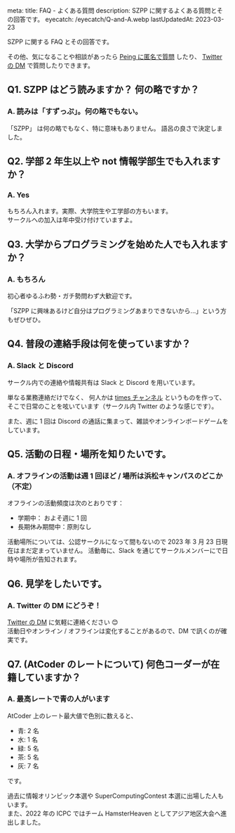 <route lang="yaml">
meta:
    title: FAQ - よくある質問
    description: SZPP に関するよくある質問とその回答です。
    eyecatch: /eyecatch/Q-and-A.webp
    lastUpdatedAt: 2023-03-23
</route>

SZPP に関する FAQ とその回答です。

その他、気になることや相談があったら
[Peing に匿名で質問](https://peing.net/ja/szpp_3776) したり、
[Twitter の DM](https://twitter.com/szpp_3776) で質問したりできます。

## Q1. SZPP はどう読みますか？ 何の略ですか？

### A. 読みは「すずっぷ」。何の略でもない。

「SZPP」 は何の略でもなく、特に意味もありません。
語呂の良さで決定しました。

## Q2. 学部 2 年生以上や not 情報学部生でも入れますか？

### A. Yes

もちろん入れます。実際、大学院生や工学部の方もいます。\
サークルへの加入は年中受け付けていますよ。

## Q3. 大学からプログラミングを始めた人でも入れますか？

### A. もちろん

初心者ゆるふわ勢・ガチ勢問わず大歓迎です。

「SZPP に興味あるけど自分はプログラミングあまりできないから...」という方もぜひぜひ。

## Q4. 普段の連絡手段は何を使っていますか？

### A. Slack と Discord

サークル内での連絡や情報共有は Slack と Discord を用いています。

単なる業務連絡だけでなく、
何人かは [times チャンネル](https://qiita.com/w-tdon/items/e2ed168ced63dffa6035) というものを作って、
そこで日常のことを呟いています（サークル内 Twitter のような感じです）。

また、週に 1 回は Discord の通話に集まって、雑談やオンラインボードゲームをしています。

## Q5. 活動の日程・場所を知りたいです。

### A. オフラインの活動は週 1 回ほど / 場所は浜松キャンパスのどこか（不定）

オフラインの活動頻度は次のとおりです：

- 学期中： およそ週に 1 回
- 長期休み期間中：原則なし

活動場所については、公認サークルになって間もないので 2023 年 3 月 23 日現在はまだ定まっていません。
活動毎に、Slack を通じてサークルメンバーにで日時や場所が告知されます。

## Q6. 見学をしたいです。

### A. Twitter の DM にどうぞ！

[Twitter の DM](https://twitter.com/szpp_3776) に気軽に連絡ください 😊 \
活動日やオンライン / オフラインは変化することがあるので、DM で訊くのが確実です。

## Q7. (AtCoder のレートについて) 何色コーダーが在籍していますか？

### A. 最高レートで青の人がいます

AtCoder 上のレート最大値で色別に数えると、

- 青: 2 名
- 水: 1 名
- 緑: 5 名
- 茶: 5 名
- 灰: 7 名

です。

過去に情報オリンピック本選や SuperComputingContest 本選に出場した人もいます。\
また、2022 年の ICPC ではチーム HamsterHeaven としてアジア地区大会へ進出しました。
